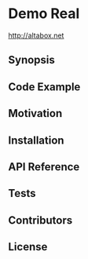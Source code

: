 # Demo Real

http://altabox.net

## Synopsis

## Code Example

## Motivation

## Installation

## API Reference

## Tests

## Contributors

## License